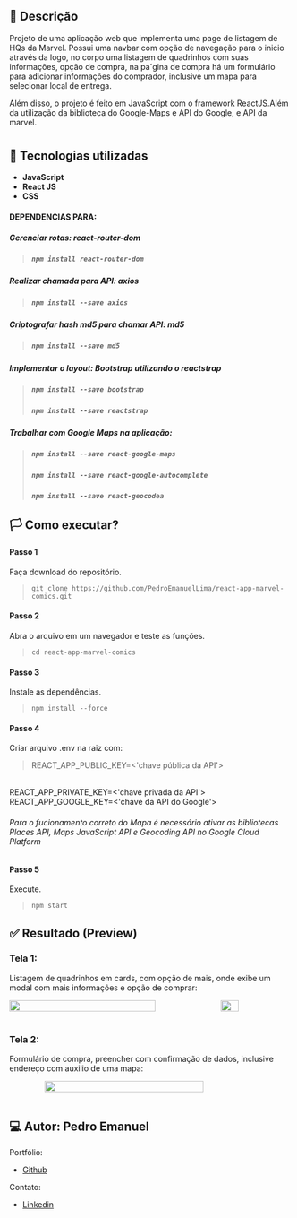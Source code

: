 ## 🧾 Descrição

Projeto de uma aplicação web que implementa uma page de listagem de HQs da Marvel. Possui uma navbar com opção de navegação para o inicio através da logo, no corpo uma listagem de quadrinhos com suas informações, opção de compra, na pa´gina de compra há um formulário para adicionar informações do comprador, inclusive um mapa para selecionar local de entrega.

Além disso, o projeto é feito em JavaScript com o framework ReactJS.Além da utilização da biblioteca do Google-Maps e API do Google, e API da marvel.

<h1>

## 🔌 Tecnologias utilizadas

- **JavaScript**
- **React JS**
- **CSS**

#### DEPENDENCIAS PARA:
##### Gerenciar rotas: react-router-dom
>##### `npm install react-router-dom`
##### Realizar chamada para API: axios
>##### `npm install --save axios`
##### Criptografar hash md5 para chamar API: md5
>##### `npm install --save md5`
##### Implementar o layout: Bootstrap utilizando o reactstrap 
>##### `npm install --save bootstrap`
>##### `npm install --save reactstrap`
##### Trabalhar com Google Maps na aplicação:
> ##### `npm install --save react-google-maps`
> ##### `npm install --save react-google-autocomplete`
> ##### `npm install --save react-geocodea`

## 🏳️ Como executar?

#### **Passo 1**
Faça download do repositório.
<br/>
>``git clone https://github.com/PedroEmanuelLima/react-app-marvel-comics.git``

#### **Passo 2**
Abra o arquivo em um navegador e teste as funções.
<br/>
>``cd react-app-marvel-comics``

#### **Passo 3**
Instale as dependências.
<br/>
>``npm install --force``

#### **Passo 4**
Criar arquivo .env na raiz com:
> REACT_APP_PUBLIC_KEY=<'chave pública da API'>
<br/>
REACT_APP_PRIVATE_KEY=<'chave privada da API'>
<br />
REACT_APP_GOOGLE_KEY=<'chave da API do Google'>

###### _Para o fucionamento correto do Mapa é necessário ativar as bibliotecas Places API, Maps JavaScript API e Geocoding API no Google Cloud Platform_
#### **Passo 5**
Execute.
<br>
>``npm start``

## ✅ Resultado (Preview)

### Tela 1:
Listagem de quadrinhos em cards, com opção de mais, onde exibe um modal com mais informações e opção de comprar:
<div style="display:flex; justify-content: space-between">
    <img style="width: 72%" src="Gifs/mc1.gif">
    <img style="width: 25%" src="Gifs/marvel-c.gif">
</div>
<br>

### Tela 2:
Formulário de compra, preencher com confirmação de dados, inclusive endereço com auxilio de uma mapa:
<div style="display:flex; justify-content: center">
    <img style="width: 75%" src="Gifs/mc2.gif">
</div>
<br>

## 💻 Autor: Pedro Emanuel

Portfólio:
- [Github](https://github.com/PedroEmanuelLima)

Contato:
- [Linkedin](https://www.linkedin.com/in/pedro-almeida-b39a9019b/)
